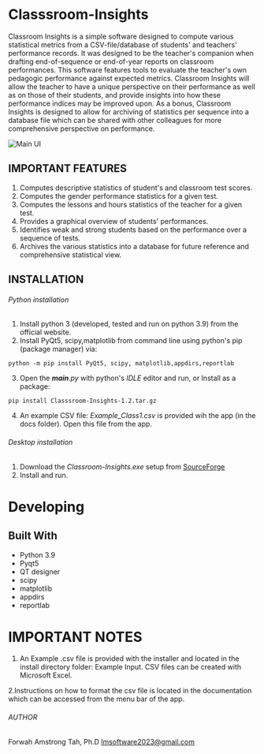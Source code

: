 # Classsroom-Insights
   Classroom Insights is a simple software designed to compute various statistical metrics from a CSV-file/database of students' and teachers' performance records. 
It was designed to be the teacher's companion when drafting end-of-sequence or end-of-year reports on classroom performances. This software features
tools to evaluate the teacher's own pedagogic performance against expected metrics. Classroom Insights will allow the teacher to have a unique
 perspective on their performance as well as on those of their students, and provide insights into how these performance indices may be improved upon.
As a bonus, Classroom Insights is designed to allow for archiving of statistics per sequence into a database file which can be shared with other 
colleagues for  more comprehensive perspective on performance.

![Main UI](https://a.fsdn.com/con/app/proj/classsroom-insights/screenshots/CI_ScoreUI%20.png/max/max/1)

## IMPORTANT FEATURES
1. Computes descriptive statistics of student's and classroom test scores.
2. Computes the gender performance statistics for a given test.
3. Computes the lessons and hours statistics of the teacher for a given test.
4. Provides a graphical overview of students' performances.
5. Identifies weak and strong students based on the performance over a sequence of tests.
6. Archives the various statistics into a database for future reference and comprehensive statistical view.

## INSTALLATION

###### Python installation
1. Install python 3 (developed, tested and run on python 3.9) from the official website.
2. Install PyQt5, scipy,matplotlib  from command line using python's pip (package manager) via:
 ```
 python -m pip install PyQt5, scipy, matplotlib,appdirs,reportlab 
 ```
3. Open the *__main__.py* with python's *IDLE* editor and run, or Install as a package:
 ```
 pip install Classsroom-Insights-1.2.tar.gz
  ```
4. An example CSV file: *Example_Class1.csv* is provided wih the app (in the docs folder). Open this file from the app.

###### Desktop installation
1. Download the *Classroom-Insights.exe* setup from [SourceForge](https://sourceforge.net/projects/classsroom-insights/)
2. Install and run.

# Developing
## Built With
* Python 3.9
* Pyqt5
* QT designer
* scipy
* matplotlib
* appdirs
* reportlab

# IMPORTANT NOTES
1. An Example .csv file is provided with the installer and located in the install directory folder: Example Input. 
CSV files can be created with Microsoft Excel.

2.Instructions on how to format the csv  file is located in the documentation which can be accessed from the menu bar of the app.

###### AUTHOR
Forwah Amstrong Tah, Ph.D <lmsoftware2023@gmail.com>

